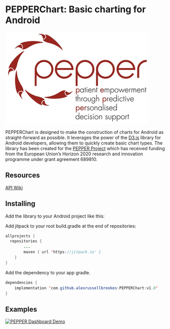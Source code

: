 # PEPPERChart: Basic charting for Android
![](https://github.com/alexrussellbrookes/PEPPERChart/blob/master/images/PEPPER_Logo.jpg)

PEPPERChart is designed to make the construction of charts for Android as straight-forward as possible. It leverages the power of the 
[D3.js](https://d3js.org/) library for Android developers, allowing them to quickly create basic chart types. The library has been created for the [PEPPER Project](http://www.pepper.eu.com/) which has received funding from the European Union’s Horizon 2020 research and innovation programme under grant agreement 689810.

## Resources
[API Wiki](https://github.com/alexrussellbrookes/PEPPERChart/wiki)

## Installing
Add the library to your Android project like this:

Add jitpack to your root build.gradle at the end of repositories:
```java
allprojects {
  repositories {
		...
		maven { url 'https://jitpack.io' }
	}
}
```  

Add the dependency to your app gradle.
```java
dependencies {
    implementation 'com.github.alexrussellbrookes:PEPPERChart:v1.0'
}
```

## Examples

[![PEPPER Dashboard Demo](http://img.youtube.com/vi/_enwognHbwI/0.jpg)](https://youtu.be/_enwognHbwI)
